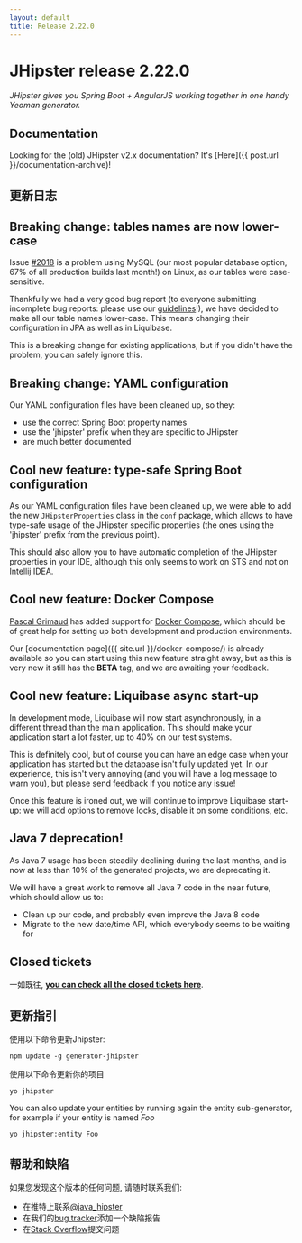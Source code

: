 ```yaml
---
layout: default
title: Release 2.22.0
---
```


JHipster release 2.22.0
==================

*JHipster gives you Spring Boot + AngularJS working together in one handy Yeoman generator.*

Documentation
----------

Looking for the (old) JHipster v2.x documentation? It's [Here]({{ post.url }}/documentation-archive)!

更新日志
----------

## Breaking change: tables names are now lower-case

Issue [#2018](https://github.com/jhipster/generator-jhipster/issues/2018) is a problem using MySQL (our most popular database option, 67% of all production builds last month!) on Linux, as our tables were case-sensitive.

Thankfully we had a very good bug report (to everyone submitting incomplete bug reports: please use our [guidelines](https://github.com/jhipster/generator-jhipster/blob/master/CONTRIBUTING.md#submit)!), we have decided to make all our table names lower-case. This means changing their configuration in JPA as well as in Liquibase.

This is a breaking change for existing applications, but if you didn't have the problem, you can safely ignore this.

## Breaking change: YAML configuration

Our YAML configuration files have been cleaned up, so they:

- use the correct Spring Boot property names
- use the 'jhipster' prefix when they are specific to JHipster
- are much better documented

## Cool new feature: type-safe Spring Boot configuration

As our YAML configuration files have been cleaned up, we were able to add the new `JHipsterProperties` class in the `conf` package, which allows to have type-safe usage of the JHipster specific properties (the ones using the 'jhipster' prefix from the previous point).

This should also allow you to have automatic completion of the JHipster properties in your IDE, although this only seems to work on STS and not on Intellij IDEA.

## Cool new feature: Docker Compose

[Pascal Grimaud](https://twitter.com/pascalgrimaud) has added support for [Docker Compose](https://docs.docker.com/compose/), which should be of great help for setting up both development and production environments.

Our [documentation page]({{ site.url }}/docker-compose/) is already available so you can start using this new feature straight away, but as this is very new it still has the __BETA__ tag, and we are awaiting your feedback.

## Cool new feature: Liquibase async start-up

In development mode, Liquibase will now start asynchronously, in a different thread than the main application. This should make your application start a lot faster, up to 40% on our test systems.

This is definitely cool, but of course you can have an edge case when your application has started but the database isn't fully updated yet. In our experience, this isn't very annoying (and you will have a log message to warn you), but please send feedback if you notice any issue!

Once this feature is ironed out, we will continue to improve Liquibase start-up: we will add options to remove locks, disable it on some conditions, etc.

## Java 7 deprecation!

As Java 7 usage has been steadily declining during the last months, and is now at less than 10% of the generated projects, we are deprecating it.

We will have a great work to remove all Java 7 code in the near future, which should allow us to:

- Clean up our code, and probably even improve the Java 8 code
- Migrate to the new date/time API, which everybody seems to be waiting for

Closed tickets
------------

一如既往, __[you can check all the closed tickets here](https://github.com/jhipster/generator-jhipster/issues?q=milestone%3A2.22.0+is%3Aclosed)__.

更新指引
------------

使用以下命令更新Jhipster:

```
npm update -g generator-jhipster
```

使用以下命令更新你的项目

```
yo jhipster
```

You can also update your entities by running again the entity sub-generator, for example if your entity is named _Foo_

```
yo jhipster:entity Foo
```

帮助和缺陷
--------------

如果您发现这个版本的任何问题, 请随时联系我们:

- 在推特上联系[@java_hipster](https://twitter.com/java_hipster)
- 在我们的[bug tracker](https://github.com/jhipster/generator-jhipster/issues?state=open)添加一个缺陷报告
- 在[Stack Overflow](http://stackoverflow.com/tags/jhipster/info)提交问题
